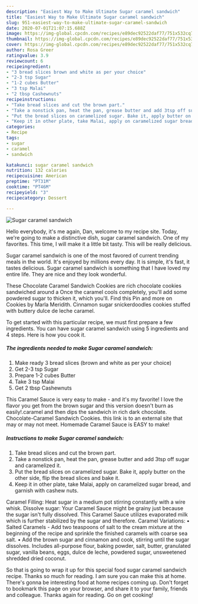 ```yaml
---
description: "Easiest Way to Make Ultimate Sugar caramel sandwich"
title: "Easiest Way to Make Ultimate Sugar caramel sandwich"
slug: 951-easiest-way-to-make-ultimate-sugar-caramel-sandwich
date: 2020-07-01T21:07:15.688Z
image: https://img-global.cpcdn.com/recipes/e89dec92522daf77/751x532cq70/sugar-caramel-sandwich-recipe-main-photo.jpg
thumbnail: https://img-global.cpcdn.com/recipes/e89dec92522daf77/751x532cq70/sugar-caramel-sandwich-recipe-main-photo.jpg
cover: https://img-global.cpcdn.com/recipes/e89dec92522daf77/751x532cq70/sugar-caramel-sandwich-recipe-main-photo.jpg
author: Rosa Greer
ratingvalue: 3.9
reviewcount: 6
recipeingredient:
- "3 bread slices brown and white as per your choice"
- "2-3 tsp Sugar"
- "1-2 cubes Butter"
- "3 tsp Malai"
- "2 tbsp Cashewnuts"
recipeinstructions:
- "Take bread slices and cut the brown part."
- "Take a nonstick pan, heat the pan, grease butter and add 3tsp off sugar and caramelized it."
- "Put the bread slices on caramelized sugar. Bake it, apply butter on the other side, flip the bread slices and bake it."
- "Keep it in other plate, take Malai, apply on caramelized sugar bread, and garnish with cashew nuts."
categories:
- Recipe
tags:
- sugar
- caramel
- sandwich

katakunci: sugar caramel sandwich 
nutrition: 132 calories
recipecuisine: American
preptime: "PT31M"
cooktime: "PT46M"
recipeyield: "3"
recipecategory: Dessert

---
```



![Sugar caramel sandwich](https://img-global.cpcdn.com/recipes/e89dec92522daf77/751x532cq70/sugar-caramel-sandwich-recipe-main-photo.jpg)

Hello everybody, it's me again, Dan, welcome to my recipe site. Today, we're going to make a distinctive dish, sugar caramel sandwich. One of my favorites. This time, I will make it a little bit tasty. This will be really delicious.

Sugar caramel sandwich is one of the most favored of current trending meals in the world. It's enjoyed by millions every day. It is simple, it's fast, it tastes delicious. Sugar caramel sandwich is something that I have loved my entire life. They are nice and they look wonderful.

These Chocolate Caramel Sandwich Cookies are rich chocolate cookies sandwiched around a Once the caramel cools completely, you&#39;ll add some powdered sugar to thicken it, which you&#39;ll. Find this Pin and more on Cookies by Marla Meridith. Cinnamon sugar snickerdoodles cookies stuffed with buttery dulce de leche caramel.


To get started with this particular recipe, we must first prepare a few ingredients. You can have sugar caramel sandwich using 5 ingredients and 4 steps. Here is how you cook it.

<!--inarticleads1-->

##### The ingredients needed to make Sugar caramel sandwich:

1. Make ready 3 bread slices (brown and white as per your choice)
1. Get 2-3 tsp Sugar
1. Prepare 1-2 cubes Butter
1. Take 3 tsp Malai
1. Get 2 tbsp Cashewnuts


This Caramel Sauce is very easy to make - and it&#39;s my favorite! I love the flavor you get from the brown sugar and this version doesn&#39;t burn as easily!.caramel and then dips the sandwich in rich dark chocolate. Chocolate-Caramel Sandwich Cookies. this link is to an external site that may or may not meet. Homemade Caramel Sauce is EASY to make! 

<!--inarticleads2-->

##### Instructions to make Sugar caramel sandwich:

1. Take bread slices and cut the brown part.
1. Take a nonstick pan, heat the pan, grease butter and add 3tsp off sugar and caramelized it.
1. Put the bread slices on caramelized sugar. Bake it, apply butter on the other side, flip the bread slices and bake it.
1. Keep it in other plate, take Malai, apply on caramelized sugar bread, and garnish with cashew nuts.


Caramel Filling: Heat sugar in a medium pot stirring constantly with a wire whisk. Dissolve sugar: Your Caramel Sauce might be grainy just because the sugar isn&#39;t fully dissolved. This Caramel Sauce utilizes evaporated milk which is further stabilized by the sugar and therefore. Caramel Variations: • Salted Caramels - Add two teaspoons of salt to the cream mixture at the beginning of the recipe and sprinkle the finished caramels with coarse sea salt. • Add the brown sugar and cinnamon and cook, stirring until the sugar dissolves. Includes all-purpose flour, baking powder, salt, butter, granulated sugar, vanilla beans, eggs, dulce de leche, powdered sugar, unsweetened shredded dried coconut. 

So that is going to wrap it up for this special food sugar caramel sandwich recipe. Thanks so much for reading. I am sure you can make this at home. There's gonna be interesting food at home recipes coming up. Don't forget to bookmark this page on your browser, and share it to your family, friends and colleague. Thanks again for reading. Go on get cooking!
